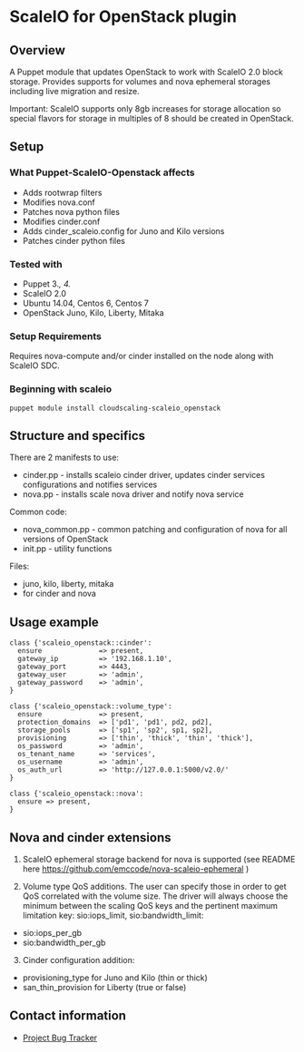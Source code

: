 # ScaleIO for OpenStack plugin

## Overview

A Puppet module that updates OpenStack to work with ScaleIO 2.0 block storage.
Provides supports for volumes and nova ephemeral storages including live migration and resize.

Important: ScaleIO supports only 8gb increases for storage allocation so special flavors for storage in multiples of 8
should be created in OpenStack.

## Setup

### What Puppet-ScaleIO-Openstack affects

* Adds rootwrap filters
* Modifies nova.conf
* Patches nova python files
* Modifies cinder.conf
* Adds cinder_scaleio.config for Juno and Kilo versions
* Patches cinder python files

### Tested with

* Puppet 3.*, 4.*
* ScaleIO 2.0
* Ubuntu 14.04, Centos 6, Centos 7
* OpenStack Juno, Kilo, Liberty, Mitaka

### Setup Requirements

Requires nova-compute and/or cinder installed on the node along with ScaleIO SDC.

### Beginning with scaleio
  ```
  puppet module install cloudscaling-scaleio_openstack
  ```

## Structure and specifics

There are 2 manifests to use:
  * cinder.pp - installs scaleio cinder driver, updates cinder services configurations and notifies services
  * nova.pp   - installs scale nova driver and notify nova service

Common code:
  * nova_common.pp - common patching and configuration of nova for all versions of OpenStack
  * init.pp - utility functions

Files:
  * juno, kilo, liberty, mitaka
  * for cinder and nova

## Usage example
  ```
  class {'scaleio_openstack::cinder':
    ensure              => present,
    gateway_ip          => '192.168.1.10',
    gateway_port        => 4443,
    gateway_user        => 'admin',
    gateway_password    => 'admin',
  }

  class {'scaleio_openstack::volume_type':
    ensure              => present,
    protection_domains  => ['pd1', 'pd1', pd2, pd2],
    storage_pools       => ['sp1', 'sp2', sp1, sp2],
    provisioning        => ['thin', 'thick', 'thin', 'thick'],
    os_password         => 'admin',
    os_tenant_name      => 'services',
    os_username         => 'admin',
    os_auth_url         => 'http://127.0.0.1:5000/v2.0/'
  }

  class {'scaleio_openstack::nova':
    ensure => present,
  }
  ```

## Nova and cinder extensions

1. ScaleIO ephemeral storage backend for nova is supported (see README here https://github.com/emccode/nova-scaleio-ephemeral )

2. Volume type QoS additions. The user can specify those in order to get QoS correlated with
the volume size. The driver will always choose the minimum between the scaling QoS
keys and the pertinent maximum limitation key: sio:iops_limit, sio:bandwidth_limit:
  * sio:iops_per_gb
  * sio:bandwidth_per_gb

3. Cinder configuration addition:
  * provisioning_type for Juno and Kilo (thin or thick)
  * san_thin_provision for Liberty (true or false)

## Contact information

- [Project Bug Tracker](https://github.com/emccode/puppet-scaleio-openstack/issues)
